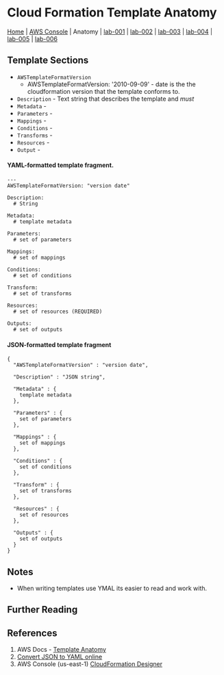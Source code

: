 # Cloud Formation Template Anatomy

[Home](../README.md) |
[AWS Console](https://console.aws.amazon.com) |
Anatomy |
[lab-001](lab-001.md) |
[lab-002](lab-002.md) |
[lab-003](lab-003.md) |
[lab-004](lab-004.md) |
[lab-005](lab-005.md) |
[lab-006](lab-006.md)

## Template Sections

- `AWSTemplateFormatVersion`
    - AWSTemplateFormatVersion: '2010-09-09' - date is the the cloudformation version that the template conforms to.
- `Description` - Text string that describes the template and _must_
- `Metadata` -
- `Parameters` -
- `Mappings` -
- `Conditions` -
- `Transforms` -
- `Resources` -
- `Output` -



#### YAML-formatted template fragment.
```
---
AWSTemplateFormatVersion: "version date"

Description:
  # String

Metadata:
  # template metadata

Parameters:
  # set of parameters

Mappings:
  # set of mappings

Conditions:
  # set of conditions

Transform:
  # set of transforms

Resources:
  # set of resources (REQUIRED)

Outputs:
  # set of outputs
```


#### JSON-formatted template fragment
```
{
  "AWSTemplateFormatVersion" : "version date",

  "Description" : "JSON string",

  "Metadata" : {
    template metadata
  },

  "Parameters" : {
    set of parameters
  },

  "Mappings" : {
    set of mappings
  },

  "Conditions" : {
    set of conditions
  },

  "Transform" : {
    set of transforms
  },

  "Resources" : {
    set of resources
  },

  "Outputs" : {
    set of outputs
  }
}
```

## Notes
- When writing templates use YMAL its easier to read and work with.

## Further Reading




## References
1. AWS Docs - [Template Anatomy](https://docs.aws.amazon.com/AWSCloudFormation/latest/UserGuide/template-anatomy.html)
1. [Convert JSON to YAML online](https://www.json2yaml.com/)
1. AWS Console (us-east-1) [CloudFormation Designer](https://console.aws.amazon.com/cloudformation/designer/home?region=us-east-1)
